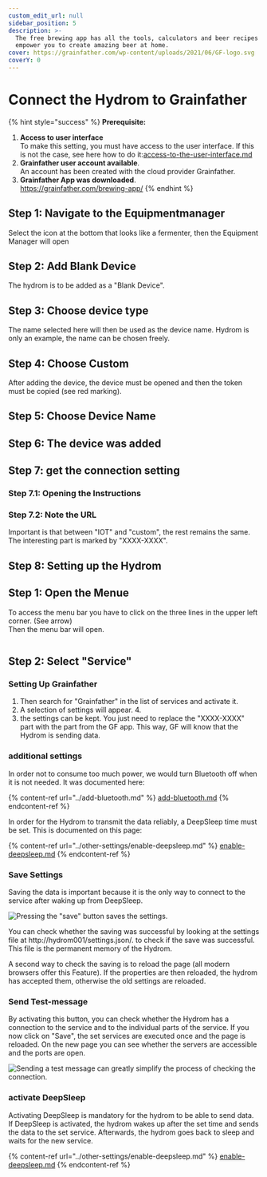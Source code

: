 ```yaml
---
custom_edit_url: null
sidebar_position: 5
description: >-
  The free brewing app has all the tools, calculators and beer recipes that
  empower you to create amazing beer at home.
cover: https://grainfather.com/wp-content/uploads/2021/06/GF-logo.svg
coverY: 0
---
```


# Connect the Hydrom to Grainfather



{% hint style="success" %}
**Prerequisite:**

1. **Access to user interface**\
   To make this setting, you must have access to the user interface. If this is not the case, see here how to do it:[access-to-the-user-interface.md](../getting-started/access-to-the-user-interface.md "mention")
2. **Grainfather user account available**.\
   An account has been created with the cloud provider Grainfather.
3. **Grainfather App was downloaded**.\
   https://grainfather.com/brewing-app/
{% endhint %}

## Step 1: Navigate to the Equipmentmanager

Select the icon at the bottom that looks like a fermenter, then the Equipment Manager will open

## Step 2: Add Blank Device

The hydrom is to be added as a "Blank Device".

## Step 3: Choose device type

The name selected here will then be used as the device name. Hydrom is only an example, the name can be chosen freely.

## Step 4: Choose Custom

After adding the device, the device must be opened and then the token must be copied (see red marking).

## Step 5: Choose Device Name

## Step 6: The device was added

## Step 7: get the connection setting

### Step 7.1: Opening the Instructions

### Step 7.2: Note the URL

Important is that between "IOT" and "custom", the rest remains the same. The interesting part is marked by "XXXX-XXXX".

## Step 8: Setting up the Hydrom


## Step 1: Open the Menue

To access the menu bar you have to click on the three lines in the upper left corner. (See arrow)\
Then the menu bar will open.

<figure><img src="../.gitbook/assets/Bilder.png" alt=""><figcaption></figcaption></figure>

## Step 2: Select "Service" 

### Setting Up Grainfather

1. Then search for "Grainfather" in the list of services and activate it.
2. A selection of settings will appear. 4.
3. the settings can be kept. You just need to replace the "XXXX-XXXX" part with the part from the GF app. This way, GF will know that the Hydrom is sending data.

### additional settings

In order not to consume too much power, we would turn Bluetooth off when it is not needed. It was documented here:

{% content-ref url="../add-bluetooth.md" %}
[add-bluetooth.md](../add-bluetooth.md)
{% endcontent-ref %}

In order for the Hydrom to transmit the data reliably, a DeepSleep time must be set. This is documented on this page:

{% content-ref url="../other-settings/enable-deepsleep.md" %}
[enable-deepsleep.md](../other-settings/enable-deepsleep.md)
{% endcontent-ref %}

### Save Settings

Saving the data is important because it is the only way to connect to the service after waking up from DeepSleep.

![Pressing the "save" button saves the settings.](../.gitbook/assets/Save.png)

You can check whether the saving was successful by looking at the settings file at http://hydrom001/settings.json/. to check if the save was successful. This file is the permanent memory of the Hydrom.

A second way to check the saving is to reload the page (all modern browsers offer this Feature). If the properties are then reloaded, the hydrom has accepted them, otherwise the old settings are reloaded.

### Send Test-message

By activating this button, you can check whether the Hydrom has a connection to the service and to the individual parts of the service. If you now click on "Save", the set services are executed once and the page is reloaded. On the new page you can see whether the servers are accessible and the ports are open.

![Sending a test message can greatly simplify the process of checking the connection.](../.gitbook/assets/TestMessage.png)

### activate DeepSleep

Activating DeepSleep is mandatory for the hydrom to be able to send data. If DeepSleep is activated, the hydrom wakes up after the set time and sends the data to the set service. Afterwards, the hydrom goes back to sleep and waits for the new service.

{% content-ref url="../other-settings/enable-deepsleep.md" %}
[enable-deepsleep.md](../other-settings/enable-deepsleep.md)
{% endcontent-ref %}
